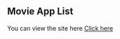 ## Movie App List

You can view the site here [Click here](https://infallible-bhaskara-d30995.netlify.app/)
